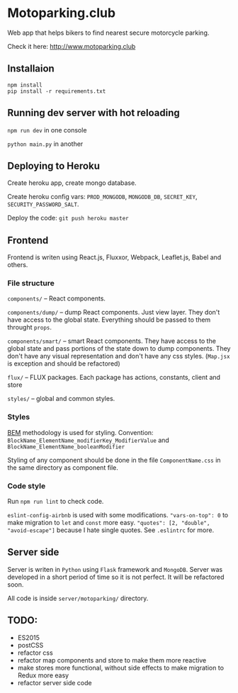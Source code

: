 # Motoparking.club
Web app that helps bikers to find nearest secure motorcycle parking.

Check it here: http://www.motoparking.club

## Installaion
```
npm install
pip install -r requirements.txt
```
## Running dev server with hot reloading
`npm run dev` in one console

`python main.py` in another

## Deploying to Heroku
Create heroku app, create mongo database.

Create heroku config vars: `PROD_MONGODB`, `MONGODB_DB`, `SECRET_KEY`, `SECURITY_PASSWORD_SALT`.

Deploy the code: `git push heroku master`

## Frontend
Frontend is writen using React.js, Fluxxor, Webpack, Leaflet.js, Babel and others.

### File structure
`components/` – React components. 

`components/dump/` – dump React components. Just view layer. They don't have access to the global state.
Everything should be passed to them throught `props`.

`components/smart/` – smart React components. They have access to the global state and pass portions of the state down to dump components. They don't have any visual representation and don't have any css styles. (`Map.jsx` is exception and should be refactored) 

`flux/` – FLUX packages. Each package has actions, constants, client and store

`styles/` – global and common styles.

### Styles
[BEM](https://en.bem.info/) methodology is used for styling. Convention: `BlockName_ElementName_modifierKey_ModifierValue` and `BlockName_ElementName_booleanModifier`

Styling of any component should be done in the file `ComponentName.css` in the same directory as component file.

### Code style
Run `npm run lint` to check code.

`eslint-config-airbnb` is used with some modifications. `"vars-on-top": 0` to make migration to `let` and `const` more easy. `"quotes": [2, "double", "avoid-escape"]` because I hate single quotes. See `.eslintrc` for more.

## Server side
Server is writen in `Python` using `Flask` framework and `MongoDB`. Server was developed in a short period of time so it is not perfect. It will be refactored soon.

All code is inside `server/motoparking/` directory.

## TODO:
- ES2015
- postCSS
- refactor css
- refactor map components and store to make them more reactive
- make stores more functional, without side effects to make migration to Redux more easy 
- refactor server side code

  
